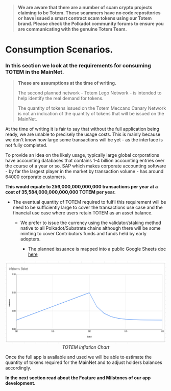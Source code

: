 > **We are aware that there are a number of scam crypto projects claiming to be Totem. These scammers have no code repositories or have issued a smart contract scam tokens using our Totem brand. Please check the Polkadot community forums to ensure you are communicating with the genuine Totem Team.**

# Consumption Scenarios.

### In this section we look at the requirements for consuming TOTEM in the MainNet. 

> **These are assumptions at the time of writing.** 
>
> The second planned network - Totem Lego Network - is intended to help identify the real demand for tokens.
>
> The quantity of tokens issued on the Totem Meccano Canary Network is not an indication of the quantity of tokens that will be issued on the MainNet.

At the time of writing it is fair to say that without the full application being ready, we are unable to precisely the usage costs. This is mainly because we don't know how large some transactions will be yet - as the interface is not fully completed.

To provide an idea on the likely usage, typically large global corporations have accounting databases that contains 1-4 billion accounting entries over the course of a year or so. SAP which makes corporate accounting software - by far the largest player in the market by transaction volume - has around 64000 corporate customers. 

**This would equate to 256,000,000,000,000 transactions per year at a cost of 35,584,000,000,000,000 TOTEM per year.**

* The eventual quantity of TOTEM required to fulfil this requirement will be need to be sufficiently large to cover the transactions use case and the financial use case where users retain TOTEM as an asset balance. 

    * We prefer to issue the currency using the validator/staking method native to all Polkadot/Substrate chains although there will be some minting to cover Contributors funds and funds held by early adopters.

        * The planned issuance is mapped into a public Google Sheets doc [here](https://docs.google.com/spreadsheets/d/19dDmFF_AW1nts2pgP5jdWBOys83yD7lxqnvKSnYqAGQ/edit?usp=sharing)

<center >
<img src="/_media/inflation-chart.png" alt="TOTEM inflation chart screenshot" width="800px" height="257px">
<figcaption>
<i>TOTEM Inflation Chart</i>
</figcaption>
</center>

Once the full app is available and used we will be able to estimate the quantity of tokens required for the MainNet and to adjust holders balances accordingly.

<!-- **If you came here from the _Crowdfunding_ section you can navigate back [here](Crowdfunding-docs/overview-token-redirect.md).**  -->

<!-- **If you came here from the _About Totem_ section continue to the Features of the App section.**  -->

**In the next section read about the Feature and Milstones of our app development.**